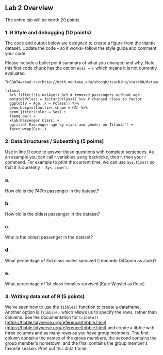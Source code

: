 ## Lab 2 Overview

The entire lab will be worth 20 points. 


### 1. R Style and debugging (10 points)
The code and output below are designed to create a figure from the titantic dataset. Update the code - so it works- follow the style guide and comment your code.

Please include a bullet point summary of what you changed and why. Note this first code chunk has the option `eval = F` which means it is not currently evaluated.

```{r, eval = F, message = F}
THEDATA=read_csv(http://math.montana.edu/ahoegh/teaching/stat408/datasets/titanic.csv)

titanic 
  %>% filter(!is.na(Age)) %>% # removed passengers without age
  mutate(Pclass = factor(Pclass)) %>% # changed class to factor
  ggplot(y = Age, x = Pclass)) %>%
  geom_boxplot(outlier.shape = NA) %>%
  geom_jitter(color = Sex) +
  theme_bw() + 
  xlab(Passenger Class) +
  ggtitle('Passenger age by class and gender on Titanic') +
  facet_wrap(Sex~.)
```


### 2. Data Structures / Subsetting (5 points)

Use in line R code to answer these questions with complete sentences. As an example you can call r variables using backticks, then r, then your r command. For example to print the current time, we can use `Sys.time()` so that it is currently `r Sys.time()`.

### a. 
How old is the 747th passenger in the dataset?

### b. 
How old is the oldest passenger in the dataset?

### c.

Who is the oldest passenger in the dataset?


### d. 
What percentage of 3rd class males survived (Leonardo DiCaprio as Jack)?


### e. 
What percentage of 1st class females survived (Kate Winslet as Rose).

### 3. Writing data out of R (5 points)

We've seen how to use the `tibble()` function to create a dataframe. Another option is `tribble()` which allows us to specify the rows, rather than columns. See the documentation for `tribble()` [https://tibble.tidyverse.org/reference/tribble.html](https://tibble.tidyverse.org/reference/tribble.html) and create a tibble with three columns and as many rows as you have group members. The first column contains the names of the group members, the second contains the group member's hometown, and the final contains the group member's favorite season. Print out this data frame.

